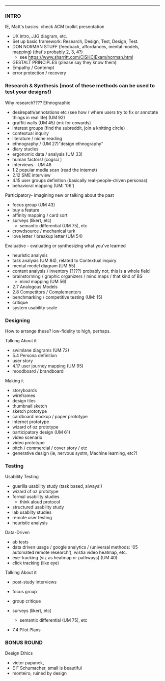 
---
### INTRO
IE, Matt's basics. check ACM toolkit presentation

- UX intro, JJG diagram, etc.  
- Set up basic framework: Research, Design, Test, Design, Test.
- DON NORMAN STUFF (feedback, affordances, mental models, mapping) (that's probably 2, 3, 4?)
  - see https://www.sharritt.com/CISHCIExam/norman.html
- GESTALT PRINCIPLES (please say they know them)
- Empathy / Contempt
- error protection / recovery

### Research & Synthesis (most of these methods can be used to test your designs!)
Why research????
Ethnographic
- desirepath/annotations etc (see how / where users try to fix or annotate things in real life) (UM 92)  
- graffiti walls (UM 45) (mk for cowards)
- interest groups (find the subreddit, join a knitting circle)
- contextual inquiry
- literature / niche reading
- ethnography / (UM 27)"design ethnography"
- diary studies
- ergonomic data / analysis (UM 33)
- human factors! (cogsci )
- interviews - UM 48
- 1.2 popular media scan (read the internet)
- 2.12 SME interview
- 4.15 user groups definition (basically real-people-driven personas)
- behavioral mapping (UM: '06')

Participatory- imagining new or talking about the past
- focus group (UM 43)
- buy a feature
- affinity mapping / card sort
- surveys (likert, etc)
  - semantic differential (UM 75), etc
- crowdsource / mechanical turk
- love letter / breakup letter (UM 54)

Evaluative - evaluating or synthesizing what you've learned
- heuristic analysis
- task analysis (UM 84), related to Contextual inquiry
- mental model diagram (UM 55)  
- content analysis / inventory (????) probably not, this is a whole field
- brainstorming / graphic organizers / mind maps / that kind of BS
  - mind mapping (UM 56)
- 2.7 Analogous Models
- 2.8 Competitors / Complementors
- benchmarking / competitive testing (UM: 15)
- critique
- system usability scale


### Designing
How to arrange these?  low-fidelity to high, perhaps.

Talking About it
- swimlane diagrams (UM 72)
- 5.4 Persona definition
- user story
- 4.17 user journey mapping (UM 95)
- moodboard / brandboard

Making it
- storyboards
- wireframes
- design tiles
- thumbnail sketch
- sketch prototype
- cardboard mockup / paper prototype
- internet prototype
- wizard of oz prototype
- participatory design (UM 61)
- video scenario
- video prototype
- pitch / commercial / cover story / etc
- generative design (ie, nervous systm, Machine learning, etc?)

### Testing

Usability Testing
- guerilla usability study (task based, always!)
- wizard of oz prototype
- formal usability studies
  - think aloud protocol
- structured usability study
- lab usablity studies
- remote user testing
- heuristic analysis

Data-Driven
- ab tests
- data driven usage / google analytics / (universal methods: '05 automated remote research'), wistia video heatmap, etc.  
- eye-tracking (viz as heatmap or pathways) (UM 40)
- click tracking (like eye)

Talking About it
- post-study interviews
- focus group
- group critique
- surveys (likert, etc)
  - semantic differential (UM 75), etc

- 7.4 Pilot Plans

### BONUS ROUND
Design Ethics

- victor papanek,
- E F Schumacher, small is beautiful
- monteiro, ruined by design
